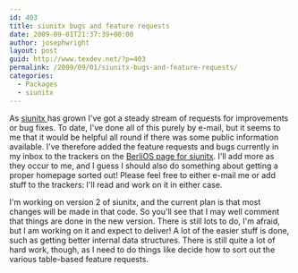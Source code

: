 ```yaml
---
id: 403
title: siunitx bugs and feature requests
date: 2009-09-01T21:37:39+00:00
author: josephwright
layout: post
guid: http://www.texdev.net/?p=403
permalink: /2009/09/01/siunitx-bugs-and-feature-requests/
categories:
  - Packages
  - siunitx
---
```

As [siunitx ](http://tug.ctan.org/cgi-bin/ctanPackageInformation.py?id=siunitx)has grown I've got a steady stream of requests for improvements or bug fixes. To date, I've done all of this purely by e-mail, but it seems to me that it would be helpful all round if there was some public information available.  I've therefore added the feature requests and bugs currently in my inbox to the trackers on the [BerliOS page for siunitx](http://siunitx.berlios.de). I'll add more as they occur to me, and I guess I should also do something about getting a proper homepage sorted out! Please feel free to either e-mail me or add stuff to the trackers: I'll read and work on it in either case.

I'm working on version 2 of siunitx, and the current plan is that most changes will be made in that code. So you'll see that I may well comment that things are done in the new version. There is still lots to do, I'm afraid, but I am working on it and expect to deliver! A lot of the easier stuff is done, such as getting better internal data structures. There is still quite a lot of hard work, though, as I need to do things like decide how to sort out the various table-based feature requests.
